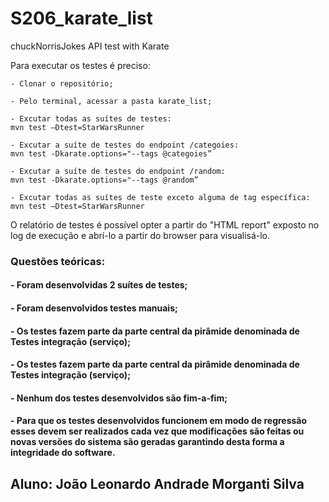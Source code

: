 # S206_karate_list
chuckNorrisJokes API test with Karate

Para executar os testes é preciso:


```
- Clonar o repositório;

- Pelo terminal, acessar a pasta karate_list;

- Excutar todas as suítes de testes:
mvn test –Dtest=StarWarsRunner

- Excutar a suíte de testes do endpoint /categoies:
mvn test -Dkarate.options="--tags @categoies”

- Excutar a suíte de testes do endpoint /random:
mvn test -Dkarate.options="--tags @random”

- Excutar todas as suítes de teste exceto alguma de tag específica:
mvn test –Dtest=StarWarsRunner
```

O relatório de testes é possível opter a partir do "HTML report" exposto no log de execução e abrí-lo a partir do browser para visualisá-lo.


### Questões teóricas:

#### - Foram desenvolvidas 2 suítes de testes;

#### - Foram desenvolvidos testes manuais;

#### - Os testes fazem parte da parte central da pirâmide denominada de Testes integração (serviço);

#### - Os testes fazem parte da parte central da pirâmide denominada de Testes integração (serviço);

#### - Nenhum dos testes desenvolvidos são fim-a-fim;

#### - Para que os testes desenvolvidos funcionem em modo de regressão esses devem ser realizados cada vez que modificações são feitas ou novas versões do sistema são geradas garantindo desta forma a integridade do software.


## Aluno: João Leonardo Andrade Morganti Silva
